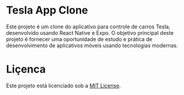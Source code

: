 # Tesla App Clone

Este projeto é um clone do aplicativo para controle de carros Tesla, desenvolvido usando React Native e Expo. O objetivo principal deste projeto é fornecer uma oportunidade de estudo e prática de desenvolvimento de aplicativos móveis usando tecnologias modernas.

# Liçenca

Este projeto está licenciado sob a [MIT License](https://github.com/GuMarques/tesla-clone-app/blob/main/LICENSE).
